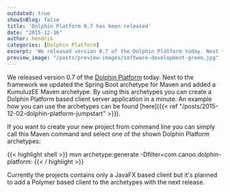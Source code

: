 ```yaml
---
outdated: true
showInBlog: false
title: 'Dolphin Platform 0.7 has been released'
date: "2015-12-16"
author: hendrik
categories: [Dolphin Platform]
excerpt: 'We released version 0.7 of the Dolphin Platform today. Next to the framework we updated the Spring Boot archetype for Maven and added a KumuluzEE Maven archetype.'
preview_image: "/posts/preview-images/software-development-green.jpg"
---
```

We released version 0.7 of the [Dolphin Platform](http://www.dolphin-platform.io) today. Next to the framework we updated the Spring Boot archetype for Maven and added a KumuluzEE Maven archetype. By using this archetypes you can create a Dolphin Platform based client server application in a minute. An example how you can use the archetypes can be found [here]({{< ref "/posts/2015-12-02-dolphin-platform-jumpstart" >}}).

If you want to create your new project from command line you can simply call this Maven command and select one of the shown Dolphin Platform archetypes:

{{< highlight shell >}}
mvn archetype:generate -Dfilter=com.canoo.dolphin-platform:
{{< / highlight >}}

Currently the projects contains only a JavaFX based client but it's planned to add a Polymer based client to the archetypes with the next release.
